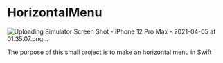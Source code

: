 # HorizontalMenu
![Uploading Simulator Screen Shot - iPhone 12 Pro Max - 2021-04-05 at 01.35.07.png…]()


The purpose of this small project is to make an horizontal menu in Swift
